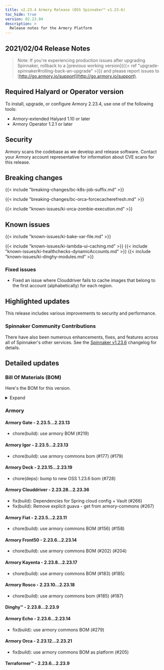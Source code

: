 ```yaml
---
title: v2.23.4 Armory Release (OSS Spinnaker™ v1.23.6)
toc_hide: true
version: 02.23.04
description: >
  Release notes for the Armory Platform
---
```


## 2021/02/04 Release Notes

> Note: If you're experiencing production issues after upgrading Spinnaker, rollback to a [previous working version]({{< ref "upgrade-spinnaker#rolling-back-an-upgrade" >}}) and please report issues to [http://go.armory.io/support](http://go.armory.io/support).
## Required Halyard or Operator version

To install, upgrade, or configure Armory 2.23.4, use one of the following tools:

- Armory-extended Halyard 1.10 or later
- Armory Operator 1.2.1 or later

## Security

Armory scans the codebase as we develop and release software. Contact your Armory account representative for information about CVE scans for this release.

## Breaking changes
<!-- Copy/paste from the previous version if there are recent ones. We can drop breaking changes after 3 minor versions. Add new ones from OSS and Armory. -->

{{< include "breaking-changes/bc-k8s-job-suffix.md" >}}

{{< include "breaking-changes/bc-orca-forcecacherefresh.md" >}}

{{< include "known-issues/ki-orca-zombie-execution.md" >}}

## Known issues
<!-- Copy/paste known issues from the previous version if they're not fixed. Add new ones from OSS and Armory. If there aren't any issues, state that so readers don't think we forgot to fill out this section. -->

{{< include "known-issues/ki-bake-var-file.md" >}}

{{< include "known-issues/ki-lambda-ui-caching.md" >}}
{{< include "known-issues/ki-healthchecks-dynamicAccounts.md" >}}
{{< include "known-issues/ki-dinghy-modules.md" >}}


### Fixed issues

* Fixed an issue where Clouddriver fails to cache images that belong to the first account (alphabetically) for each region.  

## Highlighted updates

<!--
Each item category (such as UI) under here should be an h3 (###). List the following info that service owners should be able to provide:
- Major changes or new features we want to call out for Armory and OSS. Changes should be grouped under end user understandable sections. For example, instead of Deck, use UI. Instead of Fiat, use Permissions.
- Fixes to any known issues from previous versions that we have in release notes. These can all be grouped under a Fixed issues H3.
-->

This release includes various improvements to security and performance.


###  Spinnaker Community Contributions

There have also been numerous enhancements, fixes, and features across all of Spinnaker's other services. See the
[Spinnaker v1.23.6](https://www.spinnaker.io/community/releases/versions/1-23-6-changelog) changelog for details.

## Detailed updates

### Bill Of Materials (BOM)

Here's the BOM for this version.
<details><summary>Expand</summary>
<pre class="highlight">
<code>version: 2.23.4
timestamp: "2021-02-03 15:52:32"
services:
    clouddriver:
        commit: 7b2a33c8
        version: 2.23.36
    deck:
        commit: ccf47bbb
        version: 2.23.19
    dinghy:
        commit: 41fde564
        version: 2.23.9
    echo:
        commit: e7ef217c
        version: 2.23.14
    fiat:
        commit: 7124416c
        version: 2.23.11
    front50:
        commit: 95b3ff9c
        version: 2.23.14
    gate:
        commit: dee95e1f
        version: 2.23.13
    igor:
        commit: c932b693
        version: 2.23.13
    kayenta:
        commit: ac7147d0
        version: 2.23.17
    monitoring-daemon:
        version: 2.23.0
    monitoring-third-party:
        version: 2.23.0
    orca:
        commit: fe3d069a
        version: 2.23.21
    rosco:
        commit: 296e82dc
        version: 2.23.18
    terraformer:
        commit: 7710fd96
        version: 2.23.9
dependencies:
    redis:
        version: 2:2.8.4-2
artifactSources:
    dockerRegistry: docker.io/armory
</code>
</pre>
</details>

### Armory


#### Armory Gate - 2.23.5...2.23.13

  - chore(build): use armory BOM (#219)

#### Armory Igor - 2.23.5...2.23.13

  - chore(build): use armory commons bom (#177) (#179)

#### Armory Deck - 2.23.15...2.23.19

  - chore(deps): bump to new OSS 1.23.6 bom (#728)

#### Armory Clouddriver - 2.23.28...2.23.36

  - fix(build): Dependencies for Spring cloud config + Vault (#266)
  - fix(build): Remove explicit guava - get from armory-commons (#267)

#### Armory Fiat - 2.23.5...2.23.11

  - chore(build): use armory commons BOM (#156) (#158)

#### Armory Front50 - 2.23.6...2.23.14

  - chore(build): use armory commons BOM (#202) (#204)

#### Armory Kayenta - 2.23.8...2.23.17

  - chore(build): use armory commons BOM (#183) (#185)

#### Armory Rosco - 2.23.10...2.23.18

  - chore(build): use armory commons bom  (#185) (#187)

#### Dinghy™ - 2.23.8...2.23.9


#### Armory Echo - 2.23.6...2.23.14

  - fix(build): use armory commons BOM (#279)

#### Armory Orca - 2.23.12...2.23.21

  - fix(build): use armory commons BOM as platform (#205)

#### Terraformer™ - 2.23.6...2.23.9



